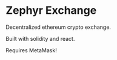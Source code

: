 # Zephyr Exchange

Decentralized ethereum crypto exchange.

Built with solidity and react.

Requires MetaMask!
